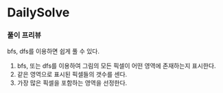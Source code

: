 # DailySolve 

### 풀이 프리뷰

bfs, dfs를 이용하면 쉽게 풀 수 있다.
1. bfs, 또는 dfs를 이용하여 그림의 모든 픽셀이 어떤 영역에 존재하는지 표시한다.
2. 같은 영역으로 표시된 픽셀들의 갯수를 센다.
3. 가장 많은 픽셀을 포함하는 영역을 선정한다.
        

